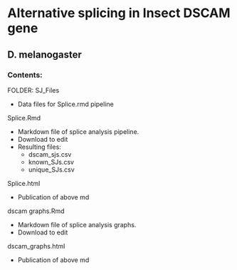 # Alternative splicing in Insect DSCAM gene
## D. melanogaster

### Contents:

FOLDER: SJ_Files
 - Data files for Splice.rmd pipeline

Splice.Rmd
 - Markdown file of splice analysis pipeline.
 - Download to edit
 - Resulting files:
     - dscam_sjs.csv
     - known_SJs.csv
     - unique_SJs.csv 
 
Splice.html
 - Publication of above md

dscam graphs.Rmd
 - Markdown file of splice analysis graphs.
 - Download to edit

dscam_graphs.html
 - Publication of above md
